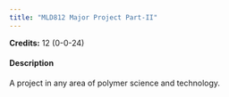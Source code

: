 ```yaml
---
title: "MLD812 Major Project Part-II"
---
```

**Credits:** 12 (0-0-24)

#### Description
A project in any area of polymer science and technology.